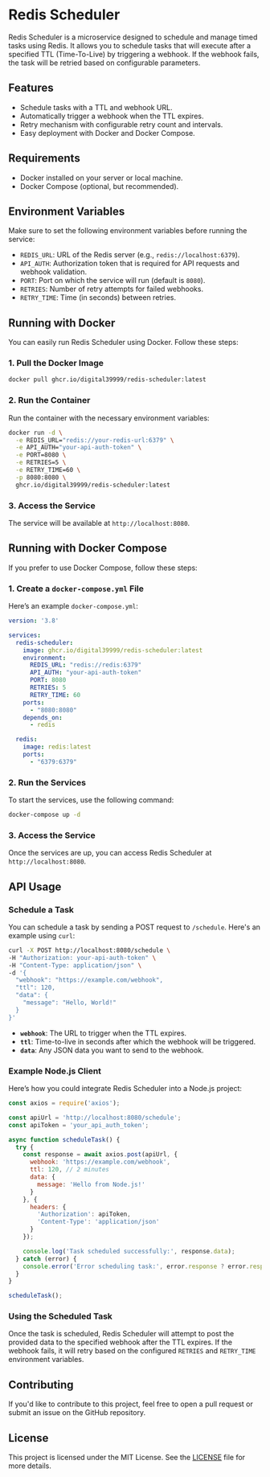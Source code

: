 # Redis Scheduler

Redis Scheduler is a microservice designed to schedule and manage timed tasks using Redis. It allows you to schedule tasks that will execute after a specified TTL (Time-To-Live) by triggering a webhook. If the webhook fails, the task will be retried based on configurable parameters.

## Features

- Schedule tasks with a TTL and webhook URL.
- Automatically trigger a webhook when the TTL expires.
- Retry mechanism with configurable retry count and intervals.
- Easy deployment with Docker and Docker Compose.

## Requirements

- Docker installed on your server or local machine.
- Docker Compose (optional, but recommended).

## Environment Variables

Make sure to set the following environment variables before running the service:

- `REDIS_URL`: URL of the Redis server (e.g., `redis://localhost:6379`).
- `API_AUTH`: Authorization token that is required for API requests and webhook validation.
- `PORT`: Port on which the service will run (default is `8080`).
- `RETRIES`: Number of retry attempts for failed webhooks.
- `RETRY_TIME`: Time (in seconds) between retries.

## Running with Docker

You can easily run Redis Scheduler using Docker. Follow these steps:

### 1. Pull the Docker Image

```bash
docker pull ghcr.io/digital39999/redis-scheduler:latest
```

### 2. Run the Container

Run the container with the necessary environment variables:

```bash
docker run -d \
  -e REDIS_URL="redis://your-redis-url:6379" \
  -e API_AUTH="your-api-auth-token" \
  -e PORT=8080 \
  -e RETRIES=5 \
  -e RETRY_TIME=60 \
  -p 8080:8080 \
  ghcr.io/digital39999/redis-scheduler:latest
```

### 3. Access the Service

The service will be available at `http://localhost:8080`.

## Running with Docker Compose

If you prefer to use Docker Compose, follow these steps:

### 1. Create a `docker-compose.yml` File

Here’s an example `docker-compose.yml`:

```yaml
version: '3.8'

services:
  redis-scheduler:
    image: ghcr.io/digital39999/redis-scheduler:latest
    environment:
      REDIS_URL: "redis://redis:6379"
      API_AUTH: "your-api-auth-token"
      PORT: 8080
      RETRIES: 5
      RETRY_TIME: 60
    ports:
      - "8080:8080"
    depends_on:
      - redis

  redis:
    image: redis:latest
    ports:
      - "6379:6379"
```

### 2. Run the Services

To start the services, use the following command:

```bash
docker-compose up -d
```

### 3. Access the Service

Once the services are up, you can access Redis Scheduler at `http://localhost:8080`.

## API Usage

### Schedule a Task

You can schedule a task by sending a POST request to `/schedule`. Here's an example using `curl`:

```bash
curl -X POST http://localhost:8080/schedule \
-H "Authorization: your-api-auth-token" \
-H "Content-Type: application/json" \
-d '{
  "webhook": "https://example.com/webhook",
  "ttl": 120,
  "data": {
    "message": "Hello, World!"
  }
}'
```

- **`webhook`**: The URL to trigger when the TTL expires.
- **`ttl`**: Time-to-live in seconds after which the webhook will be triggered.
- **`data`**: Any JSON data you want to send to the webhook.

### Example Node.js Client

Here’s how you could integrate Redis Scheduler into a Node.js project:

```javascript
const axios = require('axios');

const apiUrl = 'http://localhost:8080/schedule';
const apiToken = 'your_api_auth_token';

async function scheduleTask() {
  try {
    const response = await axios.post(apiUrl, {
      webhook: 'https://example.com/webhook',
      ttl: 120, // 2 minutes
      data: {
        message: 'Hello from Node.js!'
      }
    }, {
      headers: {
        'Authorization': apiToken,
        'Content-Type': 'application/json'
      }
    });

    console.log('Task scheduled successfully:', response.data);
  } catch (error) {
    console.error('Error scheduling task:', error.response ? error.response.data : error.message);
  }
}

scheduleTask();
```

### Using the Scheduled Task

Once the task is scheduled, Redis Scheduler will attempt to post the provided data to the specified webhook after the TTL expires. If the webhook fails, it will retry based on the configured `RETRIES` and `RETRY_TIME` environment variables.

## Contributing

If you'd like to contribute to this project, feel free to open a pull request or submit an issue on the GitHub repository.

## License

This project is licensed under the MIT License. See the [LICENSE](LICENSE) file for more details.

